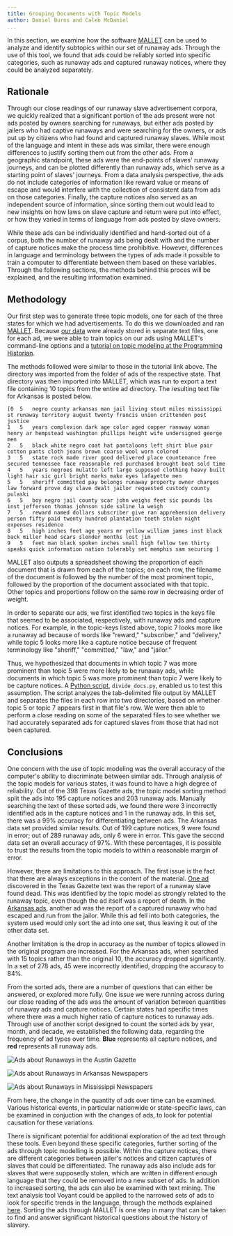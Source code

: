 ```yaml
---
title: Grouping Documents with Topic Models
author: Daniel Burns and Caleb McDaniel
...
```


In this section, we examine how the software [MALLET](http://mallet.cs.umass.edu) can be used to analyze and identify subtopics within our set of runaway ads. Through the use of this tool, we found that ads could be reliably sorted into specific categories, such as runaway ads and captured runaway notices, where they could be analyzed separately. 

## Rationale

Through our close readings of our runaway slave advertisement corpora, we quickly realized that a significant portion of the ads present were not ads posted by owners searching for runaways, but either ads posted by jailers who had captive runaways and were searching for the owners, or ads put up by citizens who had found and captured runaway slaves. While most of the language and intent in these ads was similar, there were enough differences to justify sorting them out from the other ads.  From a geographic standpoint, these ads were the end-points of slaves' runaway journeys, and can be plotted differently than runaway ads, which serve as a starting point of slaves' journeys.  From a data analysis perspective, the ads do not include categories of information like reward value or means of escape and would interfere with the collection of consistent data from ads on those categories.  Finally, the capture notices also served as an independent source of information, since sorting them out would lead to new insights on how laws on slave capture and return were put into effect, or how they varied in terms of language from ads posted by slave owners.

While these ads can be individually identified and hand-sorted out of a corpus, both the number of runaway ads being dealt with and the number of capture notices make the process time prohibitive.  However, differences in language and terminology between the types of ads made it possible to train a computer to differentiate between them based on these variables.  Through the following sections, the methods behind this proces will be explained, and the resulting information examined.

## Methodology

Our first step was to generate three topic models, one for each of the three states for which we had advertisements. To do this we downloaded and ran [MALLET](http://mallet.cs.umass.edu). Because [our data](index.html#our-data) were already stored in separate text files, one for each ad, we were able to train topics on our ads using MALLET's command-line options and a [tutorial on topic modeling at the Programming Historian](http://programminghistorian.org/lessons/topic-modeling-and-mallet).

The methods followed were similar to those in the tutorial link above.  The directory was imported from the folder of ads of the respective state.  That directory was then imported into MALLET, which was run to export a text file containing 10 topics from the entire ad directory.  The resulting text file for Arkansas is posted below.

`````
[0	5	negro county arkansas man jail living stout miles mississippi st runaway territory august twenty francis union crittenden post justice 
1	5	years complexion dark age color aged copper ranaway woman henry ar hempstead washington phillips height wife undersigned george men 
2	5	black white negro coat hat pantaloons left shirt blue pair cotton pants cloth jeans brown coarse wool worn colored 
3	5	state rock made river good delivered place countenance free secured tennessee face reasonable red purchased brought boat sold time 
4	5	years negroes mulatto left large supposed clothing heavy built light hair sic girl bright marks make eyes lafayette men 
5	5	sheriff committed pay belongs runaway property owner charges law forward prove day slave dealt jailor requested custody county pulaski 
6	5	boy negro jail county scar john weighs feet sic pounds lbs inst jefferson thomas johnson side saline la weigh 
7	5	reward named dollars subscriber give ran apprehension delivery person fifty paid twenty hundred plantation teeth stolen night expenses residence 
8	5	high inches feet age years mr yellow william james inst black back miller head scars slender months lost jim 
9	5	feet man black spoken inches small high fellow ten thirty speaks quick information nation tolerably set memphis sam securing ]
`````
MALLET also outputs a spreadsheet showing the proportion of each document that is drawn from each of the topics; on each row, the filename of the document is followed by the number of the most prominent topic, followed by the proportion of the document associated with that topic. Other topics and proportions follow on the same row in decreasing order of weight.

In order to separate our ads, we first identified two topics in the keys file that seemed to be associated, respectively, with runaway ads and capture notices. For example, in the topic-keys listed above, topic 7 looks more like a runaway ad because of words like "reward," "subscriber," and "delivery," while topic 5 looks more like a capture notice because of frequent terminology like "sheriff," "committed," "law," and "jailor."

Thus, we hypothesized that documents in which topic 7 was more prominent than topic 5 were more likely to be runaway ads, while documents in which topic 5 was more prominent than topic 7 were likely to be capture notices. A [Python script](https://github.com/ricedh/adparsers/blob/master/divide_docs.py), `divide_docs.py`, enabled us to test this assumption. The script analyzes the tab-delimited file output by MALLET and separates the files in each row into two directories, based on whether topic 5 or topic 7 appears first in that file's row. We were then able to perform a close reading on some of the separated files to see whether we had accurately separated ads for captured slaves from those that had not been captured.

## Conclusions

One concern with the use of topic modeling was the overall accuracy of the computer's ability to discriminate between similar ads.  Through analysis of the topic models for various states, it was found to have a high degree of reliability.  Out of the 398 Texas Gazette ads, the topic model sorting method split the ads into 195 capture notices and 203 runaway ads.  Manually searching the text of these sorted ads, we found there were 3 incorrectly identified ads in the capture notices and 1 in the runaway ads.  In this set, there was a 99% accuracy for differentiating between ads.  The Arkansas data set provided similar results.  Out of 199 capture notices, 9 were found in error; out of 289 runaway ads, only 6 were in error.  This gave the second data set an overall accuracy of 97%.  With these percentages, it is possible to trust the results from the topic models to within a reasonable margin of error.

However, there are limitations to this approach.  The first issue is the fact that there are always exceptions in the content of the material.  [One ad](http://texashistory.unt.edu/ark:/67531/metapth81420/m1/3/zoom/?zoom=5&lat=6160&lon=744&layers=BT) discovered in the Texas Gazette text was the report of a runaway slave found dead.  This was identified by the topic model as strongly related to the runaway topic, even though the ad itself was a report of death.  In the [Arkansas ads](http://aquila.usm.edu/cgi/viewcontent.cgi?article=1000&context=drs), another ad was the report of a captured runaway who had escaped and run from the jailor.  While this ad fell into both categories, the system used would only sort the ad into one set, thus leaving it out of the other data set.

Another limitation is the drop in accuracy as the number of topics allowed in the original program are increased.  For the Arkansas ads, when searched with 15 topics rather than the original 10, the accuracy dropped significantly.  In a set of 278 ads, 45 were incorrectly identified, dropping the accuracy to 84%.

From the sorted ads, there are a number of questions that can either be answered, or explored more fully.  One issue we were running across during our close reading of the ads was the amount of variation between quantities of runaway ads and capture notices.  Certain states had specific times where there was a much higher ratio of capture notices to runaway ads.  Through use of another script designed to count the sorted ads by year, month, and decade, we established the following data, regarding the frequency of ad types over time.
**Blue** represents all capture notices, and **red** represents all runaway ads.

![Ads about Runaways in the Austin *Gazette*](https://cloud.githubusercontent.com/assets/6432995/2813265/6f086a7e-ce82-11e3-970d-515535b357b2.png)

![Ads about Runaways in Arkansas Newspapers](https://cloud.githubusercontent.com/assets/6432995/2813272/8926f0ce-ce82-11e3-9a16-220ba8552a7b.png)

![Ads about Runaways in Mississippi Newspapers](https://cloud.githubusercontent.com/assets/6432995/2813275/9a0bcb3a-ce82-11e3-9c93-69afaa6180cc.png)

From here, the change in the quantity of ads over time can be examined.  Various historical events, in particular nationwide or state-specific laws, can be examined in conjuction with the changes of ads, to look for potential causation for these variations.

There is significant potential for additional exploration of the ad text through these tools.  Even beyond these specific categories, further sorting of the ads through topic modelling is possible.  Within the capture notices, there are different categories between jailer's notices and citizen captures of slaves that could be differentiated.  The runaway ads also include ads for slaves that were supposedly stolen, which are written in different enough language that they could be removed into a new subset of ads.  In addition to increased sorting, the ads can also be examined with text mining.  The text analysis tool Voyant could be applied to the narrowed sets of ads to look for specific trends in the language, through the methods explained [here](http://ricedh.github.io/02-voyant.html).  Sorting the ads through MALLET is one step in many that can be taken to find and answer significant historical questions about the history of slavery.    
